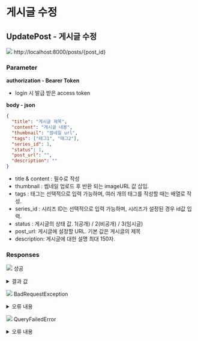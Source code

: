 # 게시글 수정

## UpdatePost - 게시글 수정

![](https://img.shields.io/badge/PATCH-yellow?style=plastic&logo=appveyor&logo=PATCH) http://localhost:8000/posts/{post_id}

### Parameter

**authorization - Bearer Token**

- login 시 발급 받은 access token

**body - json**

```json
{
  "title": "게시글 제목",
  "content": "게시글 내용",
  "thumbnail": "썸네일 url",
  "tags": ["태그1", "태그2"],
  "series_id": 1,
  "status": 1,
  "post_url": "",
  "description": ""
}
```

- title & content : 필수로 작성
- thumbnail : 썸네일 업로드 후 반환 되는 imageURL 값 삽입.
- tags : 태그는 선택적으로 입력 가능하며, 여러 개의 태그를 작성할 때는 배열로 작성.
- series_id : 시리즈 ID는 선택적으로 입력 가능하며, 시리즈가 설정된 경우 id값 입력.
- status : 게시글의 상태 값. 1(공개) / 2(비공개) / 3(임시글)
- post_url: 게시글에 설정할 URL. 기본 값은 게시글의 제목
- description: 게시글에 대한 설명 최대 150자.

### Responses

![](https://img.shields.io/badge/200-519800?style=plastic&logo=appveyor&logo=200) 성공

<details>

<summary>결과 값</summary>

```json
{
  "statusCode": 200,
  "message": "post update success",
  "post_id": 1
}
```

- post_id: 수정한 게시글의 ID

</details>

![](https://img.shields.io/badge/400-DB3A00?style=plastic&logo=appveyor&logo=400) BadRequestException

<details>

<summary>오류 내용</summary>

```json
{
  "statusCode": 400,
  "message": "...."
}
```

- 데이터를 보내는 과정에서 잘못된 데이터가 왔을 경우 발생하는 오류 <br> ex) 잘못된 파라메터명, 혹은 알맞지 않은 데이터 및 타입

</details>

![](https://img.shields.io/badge/422-DB3A00?style=plastic&logo=appveyor&logo=422) QueryFailedError

<details>

<summary>오류 내용</summary>

```json
{
  "statusCode": 422,
  "message": "...."
}
```

- 데이터를 수정 중 발생하는 데이터베이스 오류 <br> ex) 데이터베이스 쿼리 오타 혹은 잘못된 데이터를 전송할 경우.

</details>
